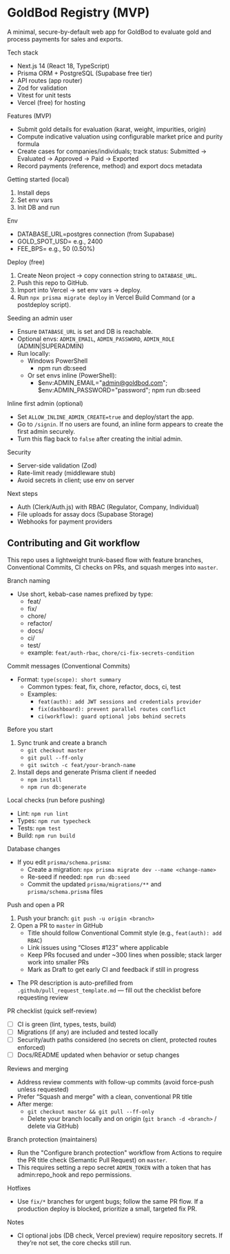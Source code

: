 # GoldBod Registry (MVP)

A minimal, secure-by-default web app for GoldBod to evaluate gold and process payments for sales and exports.

Tech stack

- Next.js 14 (React 18, TypeScript)
- Prisma ORM + PostgreSQL (Supabase free tier)
- API routes (app router)
- Zod for validation
- Vitest for unit tests
- Vercel (free) for hosting

Features (MVP)

- Submit gold details for evaluation (karat, weight, impurities, origin)
- Compute indicative valuation using configurable market price and purity formula
- Create cases for companies/individuals; track status: Submitted → Evaluated → Approved → Paid → Exported
- Record payments (reference, method) and export docs metadata

Getting started (local)

1. Install deps
2. Set env vars
3. Init DB and run

Env

- DATABASE_URL=postgres connection (from Supabase)
- GOLD_SPOT_USD= e.g., 2400
- FEE_BPS= e.g., 50 (0.50%)

Deploy (free)

1. Create Neon project → copy connection string to `DATABASE_URL`.
2. Push this repo to GitHub.
3. Import into Vercel → set env vars → deploy.
4. Run `npx prisma migrate deploy` in Vercel Build Command (or a postdeploy script).

Seeding an admin user

- Ensure `DATABASE_URL` is set and DB is reachable.
- Optional envs: `ADMIN_EMAIL`, `ADMIN_PASSWORD`, `ADMIN_ROLE` (ADMIN|SUPERADMIN)
- Run locally:
  - Windows PowerShell
    - npm run db:seed
  - Or set envs inline (PowerShell):
    - $env:ADMIN_EMAIL="admin@goldbod.com"; $env:ADMIN_PASSWORD="password"; npm run db:seed

Inline first admin (optional)

- Set `ALLOW_INLINE_ADMIN_CREATE=true` and deploy/start the app.
- Go to `/signin`. If no users are found, an inline form appears to create the first admin securely.
- Turn this flag back to `false` after creating the initial admin.

Security

- Server-side validation (Zod)
- Rate-limit ready (middleware stub)
- Avoid secrets in client; use env on server

Next steps

- Auth (Clerk/Auth.js) with RBAC (Regulator, Company, Individual)
- File uploads for assay docs (Supabase Storage)
- Webhooks for payment providers

## Contributing and Git workflow

This repo uses a lightweight trunk-based flow with feature branches, Conventional Commits, CI checks on PRs, and squash merges into `master`.

Branch naming

- Use short, kebab-case names prefixed by type:
  - feat/<scope-or-summary>
  - fix/<bug-or-area>
  - chore/<task>
  - refactor/<area>
  - docs/<topic>
  - ci/<topic>
  - test/<topic>
  - example: `feat/auth-rbac`, `chore/ci-fix-secrets-condition`

Commit messages (Conventional Commits)

- Format: `type(scope): short summary`
  - Common types: feat, fix, chore, refactor, docs, ci, test
  - Examples:
    - `feat(auth): add JWT sessions and credentials provider`
    - `fix(dashboard): prevent parallel routes conflict`
    - `ci(workflow): guard optional jobs behind secrets`

Before you start

1. Sync trunk and create a branch
   - `git checkout master`
   - `git pull --ff-only`
   - `git switch -c feat/your-branch-name`
2. Install deps and generate Prisma client if needed
   - `npm install`
   - `npm run db:generate`

Local checks (run before pushing)

- Lint: `npm run lint`
- Types: `npm run typecheck`
- Tests: `npm test`
- Build: `npm run build`

Database changes

- If you edit `prisma/schema.prisma`:
  - Create a migration: `npx prisma migrate dev --name <change-name>`
  - Re-seed if needed: `npm run db:seed`
  - Commit the updated `prisma/migrations/**` and `prisma/schema.prisma` files

Push and open a PR

1. Push your branch: `git push -u origin <branch>`
2. Open a PR to `master` in GitHub
   - Title should follow Conventional Commit style (e.g., `feat(auth): add RBAC`)
   - Link issues using “Closes #123” where applicable
   - Keep PRs focused and under ~300 lines when possible; stack larger work into smaller PRs
   - Mark as Draft to get early CI and feedback if still in progress
  - The PR description is auto-prefilled from `.github/pull_request_template.md` — fill out the checklist before requesting review

PR checklist (quick self-review)

- [ ] CI is green (lint, types, tests, build)
- [ ] Migrations (if any) are included and tested locally
- [ ] Security/auth paths considered (no secrets on client, protected routes enforced)
- [ ] Docs/README updated when behavior or setup changes

Reviews and merging

- Address review comments with follow-up commits (avoid force-push unless requested)
- Prefer “Squash and merge” with a clean, conventional PR title
- After merge:
  - `git checkout master && git pull --ff-only`
  - Delete your branch locally and on origin (`git branch -d <branch>` / delete via GitHub)

Branch protection (maintainers)

- Run the "Configure branch protection" workflow from Actions to require the PR title check (Semantic Pull Request) on `master`.
- This requires setting a repo secret `ADMIN_TOKEN` with a token that has admin:repo_hook and repo permissions.

Hotfixes

- Use `fix/*` branches for urgent bugs; follow the same PR flow. If a production deploy is blocked, prioritize a small, targeted fix PR.

Notes

- CI optional jobs (DB check, Vercel preview) require repository secrets. If they’re not set, the core checks still run.
